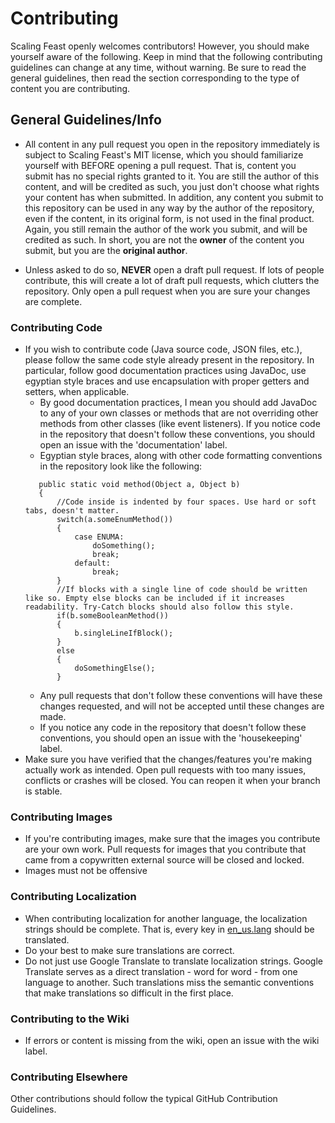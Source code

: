 # Contributing

Scaling Feast openly welcomes contributors! However, you should make yourself aware of the following. Keep in mind that the following contributing guidelines can change at any time, without warning. Be sure to read the general guidelines, then read the section corresponding to the type of content you are contributing.

## General Guidelines/Info

- All content in any pull request you open in the repository immediately is subject to Scaling Feast's MIT license, which you should familiarize yourself with BEFORE opening a pull request. That is, content you submit has no special rights granted to it. You are still the author of this content, and will be credited as such, you just don't choose what rights your content has when submitted. In addition, any content you submit to this repository can be used in any way by the author of the repository, even if the content, in its original form, is not used in the final product. Again, you still remain the author of the work you submit, and will be credited as such. In short, you are not the **owner** of the content you submit, but you are the **original author**.

- Unless asked to do so, **NEVER** open a draft pull request. If lots of people contribute, this will create a lot of draft pull requests, which clutters the repository. Only open a pull request when you are sure your changes are complete.

### Contributing Code

- If you wish to contribute code (Java source code, JSON files, etc.), please follow the same code style already present in the repository. In particular, follow good documentation practices using JavaDoc, use egyptian style braces and use encapsulation with proper getters and setters, when applicable.
    - By good documentation practices, I mean you should add JavaDoc to any of your own classes or methods that are not overriding other methods from other classes (like event listeners). If you notice code in the repository that doesn't follow these conventions, you should open an issue with the 'documentation' label.
    - Egyptian style braces, along with other code formatting conventions in the repository look like the following:
    ```
       public static void method(Object a, Object b)
       {
           //Code inside is indented by four spaces. Use hard or soft tabs, doesn't matter.
           switch(a.someEnumMethod())
           {
               case ENUMA:
                   doSomething();
                   break;
               default:
                   break;
           }
           //If blocks with a single line of code should be written like so. Empty else blocks can be included if it increases readability. Try-Catch blocks should also follow this style.
           if(b.someBooleanMethod())
           {
               b.singleLineIfBlock();
           }
           else
           {
               doSomethingElse();
           }
    ```
    - Any pull requests that don't follow these conventions will have these changes requested, and will not be accepted until these changes are made.
    - If you notice any code in the repository that doesn't follow these conventions, you should open an issue with the 'housekeeping' label.
- Make sure you have verified that the changes/features you're making actually work as intended. Open pull requests with too many issues, conflicts or crashes will be closed. You can reopen it when your branch is stable.

### Contributing Images
- If you're contributing images, make sure that the images you contribute are your own work. Pull requests for images that you contribute that came from a copywritten external source will be closed and locked.
- Images must not be offensive

### Contributing Localization
- When contributing localization for another language, the localization strings should be complete. That is, every key in [en_us.lang](https://github.com/yeelp/Scaling-Feast/blob/master/src/main/resources/assets/scalingfeast/lang/en_us.lang) should be translated.
- Do your best to make sure translations are correct.
- Do not just use Google Translate to translate localization strings. Google Translate serves as a direct translation - word for word - from one language to another. Such translations miss the semantic conventions that make translations so difficult in the first place.

### Contributing to the Wiki
- If errors or content is missing from the wiki, open an issue with the wiki label.

### Contributing Elsewhere
Other contributions should follow the typical GitHub Contribution Guidelines.
